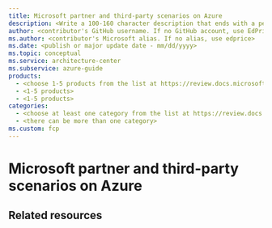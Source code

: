 ```yaml
---
title: Microsoft partner and third-party scenarios on Azure
description: <Write a 100-160 character description that ends with a period and ideally starts with a call to action. This becomes the browse card description.>
author: <contributor's GitHub username. If no GitHub account, use EdPrice-MSFT>
ms.author: <contributor's Microsoft alias. If no alias, use edprice>
ms.date: <publish or major update date - mm/dd/yyyy>
ms.topic: conceptual
ms.service: architecture-center
ms.subservice: azure-guide
products:
  - <choose 1-5 products from the list at https://review.docs.microsoft.com/en-us/help/contribute/architecture-center/aac-browser-authoring#products>
  - <1-5 products>
  - <1-5 products>
categories:
  - <choose at least one category from the list at https://review.docs.microsoft.com/en-us/help/contribute/architecture-center/aac-browser-authoring#azure-categories>
  - <there can be more than one category>
ms.custom: fcp
---
```


# Microsoft partner and third-party scenarios on Azure

## Related resources
